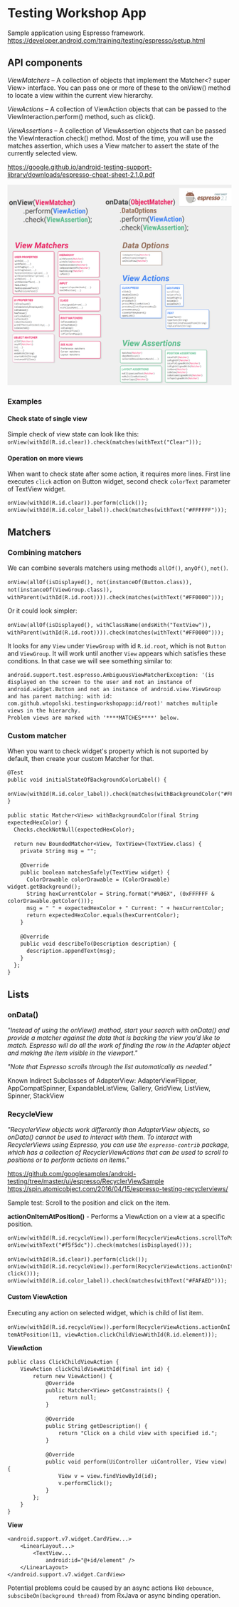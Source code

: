# Testing Workshop App
Sample application using Espresso framework.
https://developer.android.com/training/testing/espresso/setup.html

## API components

*ViewMatchers* – A collection of objects that implement the Matcher<? super View> interface. You can pass one or more of these to the onView() method to locate a view within the current view hierarchy.

*ViewActions* – A collection of ViewAction objects that can be passed to the ViewInteraction.perform() method, such as click().

*ViewAssertions* – A collection of ViewAssertion objects that can be passed the ViewInteraction.check() method. Most of the time, you will use the matches assertion, which uses a View matcher to assert the state of the currently selected view.

https://google.github.io/android-testing-support-library/downloads/espresso-cheat-sheet-2.1.0.pdf

![alt tag](https://github.com/wtopolski/testing-workshop-app/blob/master/docs/screen1.png)

### Examples

#### Check state of single view
Simple check of view state can look like this: `onView(withId(R.id.clear)).check(matches(withText("Clear")));`

#### Operation on more views
When want to check state after some action, it requires more lines. First line executes `click` action on Button widget, second check `colorText` parameter of TextView widget.
```
onView(withId(R.id.clear)).perform(click());
onView(withId(R.id.color_label)).check(matches(withText("#FFFFFF")));
```

## Matchers

### Combining matchers
We can combine severals matchers using methods `allOf()`, `anyOf()`, `not()`.

`onView(allOf(isDisplayed(), not(instanceOf(Button.class)), not(instanceOf(ViewGroup.class)), withParent(withId(R.id.root)))).check(matches(withText("#FF0000")));`

Or it could look simpler: 

`onView(allOf(isDisplayed(), withClassName(endsWith("TextView")), withParent(withId(R.id.root)))).check(matches(withText("#FF0000")));`

It looks for any `View` under `ViewGroup` with id `R.id.root`, which is not `Button` and `ViewGroup`. It will work until another `View` appears which satisfies these conditions. In that case we will see something similar to:
~~~
android.support.test.espresso.AmbiguousViewMatcherException: '(is displayed on the screen to the user and not an instance of android.widget.Button and not an instance of android.view.ViewGroup and has parent matching: with id: com.github.wtopolski.testingworkshopapp:id/root)' matches multiple views in the hierarchy.
Problem views are marked with '****MATCHES****' below.
~~~

### Custom matcher
When you want to check widget's property which is not suported by default, then create your custom Matcher for that.

```
@Test
public void initialStateOfBackgroundColorLabel() {
  onView(withId(R.id.color_label)).check(matches(withBackgroundColor("#FFFFFF")));
}

public static Matcher<View> withBackgroundColor(final String expectedHexColor) {
  Checks.checkNotNull(expectedHexColor);

  return new BoundedMatcher<View, TextView>(TextView.class) {
    private String msg = "";

    @Override
    public boolean matchesSafely(TextView widget) {
      ColorDrawable colorDrawable = (ColorDrawable) widget.getBackground();
      String hexCurrentColor = String.format("#%06X", (0xFFFFFF & colorDrawable.getColor()));
      msg = " " + expectedHexColor + " Current: " + hexCurrentColor;
      return expectedHexColor.equals(hexCurrentColor);
    }

    @Override
    public void describeTo(Description description) {
      description.appendText(msg);
    }
  };
}
```

## Lists

### onData()
*"Instead of using the onView() method, start your search with onData() and provide a matcher against the data that is backing the view you’d like to match. Espresso will do all the work of finding the row in the Adapter object and making the item visible in the viewport."*

*"Note that Espresso scrolls through the list automatically as needed."*

Known Indirect Subclasses of AdapterView: AdapterViewFlipper, AppCompatSpinner, ExpandableListView, Gallery, GridView, ListView, Spinner, StackView

### RecycleView
*"RecyclerView objects work differently than AdapterView objects, so onData() cannot be used to interact with them. To interact with RecyclerViews using Espresso, you can use the `espresso-contrib` package, which has a collection of RecyclerViewActions that can be used to scroll to positions or to perform actions on items."*

https://github.com/googlesamples/android-testing/tree/master/ui/espresso/RecyclerViewSample
https://spin.atomicobject.com/2016/04/15/espresso-testing-recyclerviews/

Sample test: Scroll to the position and click on the item.

**actionOnItemAtPosition()** - Performs a ViewAction on a view at a specific position.

```
onView(withId(R.id.recycleView)).perform(RecyclerViewActions.scrollToPosition(12));
onView(withText("#f5f5dc")).check(matches(isDisplayed()));

onView(withId(R.id.clear)).perform(click());
onView(withId(R.id.recycleView)).perform(RecyclerViewActions.actionOnItemAtPosition(12, click()));
onView(withId(R.id.color_label)).check(matches(withText("#FAFAED")));
```

#### Custom ViewAction
Executing any action on selected widget, which is child of list item.

`onView(withId(R.id.recycleView)).perform(RecyclerViewActions.actionOnItemAtPosition(11, viewAction.clickChildViewWithId(R.id.element)));`

**ViewAction**
```
public class ClickChildViewAction {
    ViewAction clickChildViewWithId(final int id) {
        return new ViewAction() {
            @Override
            public Matcher<View> getConstraints() {
                return null;
            }

            @Override
            public String getDescription() {
                return "Click on a child view with specified id.";
            }

            @Override
            public void perform(UiController uiController, View view) {
                View v = view.findViewById(id);
                v.performClick();
            }
        };
    }
}
```

**View**
```
<android.support.v7.widget.CardView...>
    <LinearLayout...>
        <TextView...
            android:id="@+id/element" />
    </LinearLayout>
</android.support.v7.widget.CardView>
```

Potential problems could be caused by an async actions like `debounce`, `subscibeOn(background thread)` from RxJava or async binding operation.
